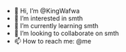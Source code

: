 - 👋 Hi, I’m @KingWafwa
- 👀 I’m interested in smth
- 🌱 I’m currently learning smth
- 💞️ I’m looking to collaborate on smth
- 📫 How to reach me: @me

<!---
KingWafwa/KingWafwa is a ✨ special ✨ peron because its `intelligence` is insane.

